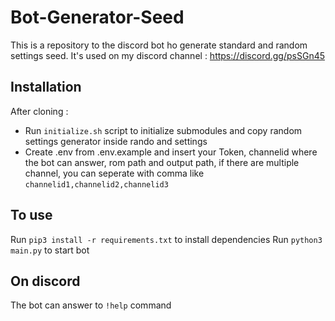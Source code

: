 # Bot-Generator-Seed

This is a repository to the discord bot ho generate standard and random settings seed.
It's used on my discord channel : https://discord.gg/psSGn45

## Installation

After cloning :
- Run `initialize.sh` script to initialize submodules and copy random settings generator inside rando and settings
- Create .env from .env.example and insert your Token, channelid where the bot can answer, rom path and output path, if there are multiple channel, you can seperate with comma
like `channelid1,channelid2,channelid3`

## To use

Run `pip3 install -r requirements.txt` to install dependencies
Run `python3 main.py` to start bot

## On discord

The bot can answer to `!help` command
